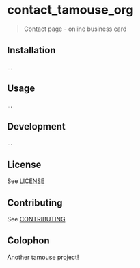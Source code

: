# contact_tamouse_org

> Contact page - online business card

## Installation

...

## Usage

...

## Development

...

## License

See [LICENSE](./LICENSE)

## Contributing

See [CONTRIBUTING](./CONTRIBUTING.md)

## Colophon

Another tamouse project!
